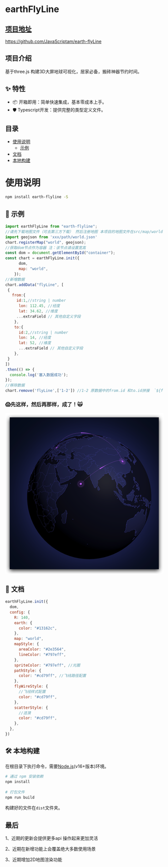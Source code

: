 # earthFlyLine
## [项目地址](#https://github.com/JavaScriptam/earth-flyLine)
https://github.com/JavaScriptam/earth-flyLine

## 项目介绍

基于three.js 构建3D大屏地球可视化，居家必备，搬砖神器节约时间。

## ✨ 特性

+ 📦 开箱即用：简单快速集成，基本零成本上手。
+ 🛡 Typescript开发：提供完整的类型定义文件。

## 目录

- [使用说明](#使用说明)
  - [示例](#-示例)
- [文档](#-文档)
- [本地构建](#-本地构建)


# 使用说明

```bash
npm install earth-flyline -S
```



## 🐸 示例

```javascript
import earthFlyLine from "earth-flyline";
//请先下载地图文件（可去第三方下载） 然后注册地图 本项目的地图文件在src/map/world
import geojson from 'xxx/path/world.json'
chart.registerMap("world", geojson);
//获取dom节点作为容器 注：该节点请设置宽高
const dom = document.getElementById("container");
const chart = earthFlyLine.init({
      dom,
      map: "world",
    });
//新增数据
chart.addData("flyLine", [
 {
   from:{
     id:1,//string | number
      lon: 112.45, //经度
      lat: 34.62, //维度
     ...extraField // 其他自定义字段
    },
    to:{
      id:2,//string | number
      lon: 14, //经度
      lat: 52, //维度
      ...extraField // 其他自定义字段
    },
 }
])
.then(() => {
  console.log('塞入数据成功');
});
//移除数据
chart.remove('flyLine',['1-2']) //1-2 原数据中的from.id 和to.id拼接  `${from.id}-${to.id}`
```



### 😱先这样，然后再那样，成了！🙀

![image-20230522204834295](markdownImage/earth.png)

## 📄 文档
```javascript
earthFlyLine.init({
  dom,
  config: {
    R: 140,
    earth: {
      color: "#13162c",
    },
    map: "world",
    mapStyle: {
      areaColor: "#2e3564",
      lineColor: "#797eff",
    },
    spriteColor: "#797eff", //光圈
    pathStyle: {
      color: "#cd79ff", //飞线路径配置
    },
    flyWireStyle: {
      //飞线样式配置
      color: "#cd79ff",
    },
    scatterStyle: {
      //涟漪
      color: "#cd79ff",
    },
  },
})

```



## 🛠️ 本地构建
在根目录下执行命令，需要[Node.js](https://nodejs.org)(v16+版本)环境。
```bash
# 通过 npm 安装依赖
npm install

# 打包文件
npm run build
```
构建好的文件在`dist`文件夹。

## 最后
1、近期的更新会提供更多api 操作起来更加灵活

2、近期在新增功能上会覆盖绝大多数使用场景

3、近期增加2D地图渲染功能


